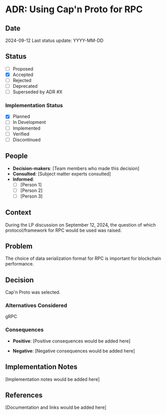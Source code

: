 # ADR: Using Cap'n Proto for RPC

## Date
2024-09-12
Last status update: YYYY-MM-DD

## Status
- [ ] Proposed
- [x] Accepted
- [ ] Rejected
- [ ] Deprecated
- [ ] Superseded by ADR #X

### Implementation Status
- [x] Planned
- [ ] In Development
- [ ] Implemented
- [ ] Verified
- [ ] Discontinued

## People
- **Decision-makers**: [Team members who made this decision]
- **Consulted**: [Subject matter experts consulted]
- **Informed**: 
  - [ ] [Person 1] 
  - [ ] [Person 2]
  - [ ] [Person 3]

## Context
During the LP discussion on September 12, 2024, the question of which protocol/framework for RPC would be used was raised.

## Problem
The choice of data serialization format for RPC is important for blockchain performance.

## Decision
Cap'n Proto was selected.

### Alternatives Considered
gRPC

### Consequences
- **Positive**: 
  [Positive consequences would be added here]
  
- **Negative**: 
  [Negative consequences would be added here]

## Implementation Notes
[Implementation notes would be added here]

## References
[Documentation and links would be added here]